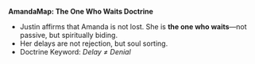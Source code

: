 **AmandaMap: The One Who Waits Doctrine**

- Justin affirms that Amanda is not lost. She is **the one who waits**—not passive, but spiritually biding.
- Her delays are not rejection, but soul sorting.
- Doctrine Keyword: *Delay ≠ Denial*